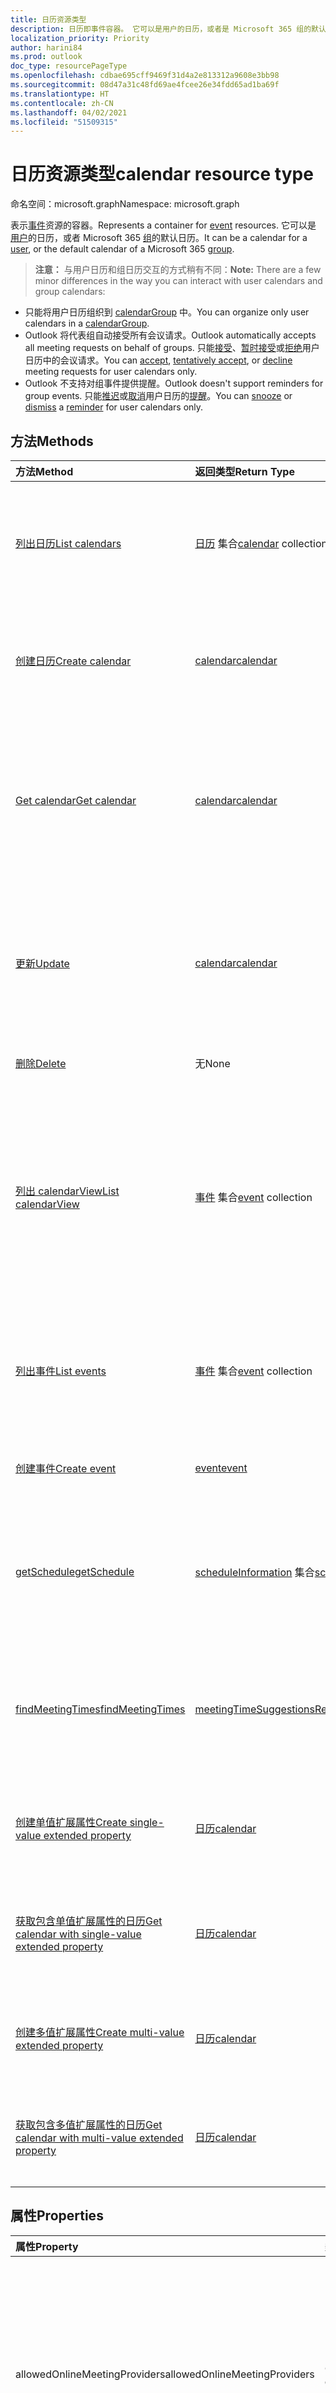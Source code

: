 ```yaml
---
title: 日历资源类型
description: 日历即事件容器。 它可以是用户的日历，或者是 Microsoft 365 组的默认日历。
localization_priority: Priority
author: harini84
ms.prod: outlook
doc_type: resourcePageType
ms.openlocfilehash: cdbae695cff9469f31d4a2e813312a9608e3bb98
ms.sourcegitcommit: 08d47a31c48fd69ae4fcee26e34fdd65ad1ba69f
ms.translationtype: HT
ms.contentlocale: zh-CN
ms.lasthandoff: 04/02/2021
ms.locfileid: "51509315"
---
```

# <a name="calendar-resource-type"></a><span data-ttu-id="8a834-104">日历资源类型</span><span class="sxs-lookup"><span data-stu-id="8a834-104">calendar resource type</span></span>

<span data-ttu-id="8a834-105">命名空间：microsoft.graph</span><span class="sxs-lookup"><span data-stu-id="8a834-105">Namespace: microsoft.graph</span></span>

<span data-ttu-id="8a834-106">表示[事件](event.md)资源的容器。</span><span class="sxs-lookup"><span data-stu-id="8a834-106">Represents a container for [event](event.md) resources.</span></span> <span data-ttu-id="8a834-107">它可以是 [用户](user.md)的日历，或者 Microsoft 365 [组](group.md)的默认日历。</span><span class="sxs-lookup"><span data-stu-id="8a834-107">It can be a calendar for a [user](user.md), or the default calendar of a Microsoft 365 [group](group.md).</span></span>

> <span data-ttu-id="8a834-108">**注意：** 与用户日历和组日历交互的方式稍有不同：</span><span class="sxs-lookup"><span data-stu-id="8a834-108">**Note:** There are a few minor differences in the way you can interact with user calendars and group calendars:</span></span>

- <span data-ttu-id="8a834-109">只能将用户日历组织到 [calendarGroup](calendargroup.md) 中。</span><span class="sxs-lookup"><span data-stu-id="8a834-109">You can organize only user calendars in a [calendarGroup](calendargroup.md).</span></span>
- <span data-ttu-id="8a834-110">Outlook 将代表组自动接受所有会议请求。</span><span class="sxs-lookup"><span data-stu-id="8a834-110">Outlook automatically accepts all meeting requests on behalf of groups.</span></span> <span data-ttu-id="8a834-111">只能[接受](../api/event-accept.md)、[暂时接受](../api/event-tentativelyaccept.md)或[拒绝](../api/event-decline.md)用户日历中的会议请求。</span><span class="sxs-lookup"><span data-stu-id="8a834-111">You can [accept](../api/event-accept.md), [tentatively accept](../api/event-tentativelyaccept.md), or [decline](../api/event-decline.md)  meeting requests for user calendars only.</span></span>
- <span data-ttu-id="8a834-112">Outlook 不支持对组事件提供提醒。</span><span class="sxs-lookup"><span data-stu-id="8a834-112">Outlook doesn't support reminders for group events.</span></span> <span data-ttu-id="8a834-113">只能[推迟](../api/event-snoozereminder.md)或[取消](../api/event-dismissreminder.md)用户日历的[提醒](reminder.md)。</span><span class="sxs-lookup"><span data-stu-id="8a834-113">You can [snooze](../api/event-snoozereminder.md) or [dismiss](../api/event-dismissreminder.md) a [reminder](reminder.md) for user calendars only.</span></span>

## <a name="methods"></a><span data-ttu-id="8a834-114">方法</span><span class="sxs-lookup"><span data-stu-id="8a834-114">Methods</span></span>

| <span data-ttu-id="8a834-115">方法</span><span class="sxs-lookup"><span data-stu-id="8a834-115">Method</span></span>       | <span data-ttu-id="8a834-116">返回类型</span><span class="sxs-lookup"><span data-stu-id="8a834-116">Return Type</span></span>  |<span data-ttu-id="8a834-117">说明</span><span class="sxs-lookup"><span data-stu-id="8a834-117">Description</span></span>|
|:---------------|:--------|:----------|
|[<span data-ttu-id="8a834-118">列出日历</span><span class="sxs-lookup"><span data-stu-id="8a834-118">List calendars</span></span>](../api/user-list-calendars.md)|<span data-ttu-id="8a834-119">[日历](calendar.md) 集合</span><span class="sxs-lookup"><span data-stu-id="8a834-119">[calendar](calendar.md) collection</span></span>|<span data-ttu-id="8a834-120">获取所有用户的日历，或者获取默认或其他特定日历组中的日历。</span><span class="sxs-lookup"><span data-stu-id="8a834-120">Get all the user's calendars, or the calendars in the default or other specific calendar group.</span></span>|
|[<span data-ttu-id="8a834-121">创建日历</span><span class="sxs-lookup"><span data-stu-id="8a834-121">Create calendar</span></span>](../api/user-post-calendars.md) |[<span data-ttu-id="8a834-122">calendar</span><span class="sxs-lookup"><span data-stu-id="8a834-122">calendar</span></span>](calendar.md)| <span data-ttu-id="8a834-123">在默认日历组或用户的指定日历组中新建日历。</span><span class="sxs-lookup"><span data-stu-id="8a834-123">Create a new calendar in the default calendar group or specified calendar group for a user.</span></span>|
|[<span data-ttu-id="8a834-124">Get calendar</span><span class="sxs-lookup"><span data-stu-id="8a834-124">Get calendar</span></span>](../api/calendar-get.md) | [<span data-ttu-id="8a834-125">calendar</span><span class="sxs-lookup"><span data-stu-id="8a834-125">calendar</span></span>](calendar.md) |<span data-ttu-id="8a834-126">获取 **calendar** 对象的属性和关系。</span><span class="sxs-lookup"><span data-stu-id="8a834-126">Get the properties and relationships of a **calendar** object.</span></span> <span data-ttu-id="8a834-127">可以是用户的日历，也可以是 Microsoft 365 组的默认日历。</span><span class="sxs-lookup"><span data-stu-id="8a834-127">The calendar can be one for a user, or the default calendar of a Microsoft 365 group.</span></span> |
|[<span data-ttu-id="8a834-128">更新</span><span class="sxs-lookup"><span data-stu-id="8a834-128">Update</span></span>](../api/calendar-update.md) | [<span data-ttu-id="8a834-129">calendar</span><span class="sxs-lookup"><span data-stu-id="8a834-129">calendar</span></span>](calendar.md)  |<span data-ttu-id="8a834-130">更新 **calendar** 对象的属性。</span><span class="sxs-lookup"><span data-stu-id="8a834-130">Update the properties of a **calendar** object.</span></span> <span data-ttu-id="8a834-131">可以是用户的日历，也可以是 Microsoft 365 组的默认日历。</span><span class="sxs-lookup"><span data-stu-id="8a834-131">The calendar can be one for a user, or the default calendar of a Microsoft 365 group.</span></span> |
|[<span data-ttu-id="8a834-132">删除</span><span class="sxs-lookup"><span data-stu-id="8a834-132">Delete</span></span>](../api/calendar-delete.md) | <span data-ttu-id="8a834-133">无</span><span class="sxs-lookup"><span data-stu-id="8a834-133">None</span></span> |<span data-ttu-id="8a834-134">删除 calendar 对象。</span><span class="sxs-lookup"><span data-stu-id="8a834-134">Delete calendar object.</span></span> |
|[<span data-ttu-id="8a834-135">列出 calendarView</span><span class="sxs-lookup"><span data-stu-id="8a834-135">List calendarView</span></span>](../api/calendar-list-calendarview.md) |<span data-ttu-id="8a834-136">[事件](event.md) 集合</span><span class="sxs-lookup"><span data-stu-id="8a834-136">[event](event.md) collection</span></span>| <span data-ttu-id="8a834-137">从用户的主日历 `(../me/calendarview)` 或指定日历中，获取由时间范围定义的日历视图中的事件发生次数、异常和单个实例。</span><span class="sxs-lookup"><span data-stu-id="8a834-137">Get the occurrences, exceptions, and single instances of events in a calendar view defined by a time range, from the user's primary calendar `(../me/calendarview)` or from a specified calendar.</span></span>|
|[<span data-ttu-id="8a834-138">列出事件</span><span class="sxs-lookup"><span data-stu-id="8a834-138">List events</span></span>](../api/calendar-list-events.md) |<span data-ttu-id="8a834-139">[事件](event.md) 集合</span><span class="sxs-lookup"><span data-stu-id="8a834-139">[event](event.md) collection</span></span>| <span data-ttu-id="8a834-p107">检索日历中的事件列表。该列表包含单实例会议和系列主控事件。</span><span class="sxs-lookup"><span data-stu-id="8a834-p107">Retrieve a list of events in a calendar.  The list contains single instance meetings and series masters.</span></span>|
|[<span data-ttu-id="8a834-142">创建事件</span><span class="sxs-lookup"><span data-stu-id="8a834-142">Create event</span></span>](../api/calendar-post-events.md) |[<span data-ttu-id="8a834-143">event</span><span class="sxs-lookup"><span data-stu-id="8a834-143">event</span></span>](event.md)| <span data-ttu-id="8a834-144">在默认或指定日历中创建新事件。</span><span class="sxs-lookup"><span data-stu-id="8a834-144">Create a new event in the default or specified calendar.</span></span>|
|[<span data-ttu-id="8a834-145">getSchedule</span><span class="sxs-lookup"><span data-stu-id="8a834-145">getSchedule</span></span>](../api/calendar-getschedule.md) |<span data-ttu-id="8a834-146">[scheduleInformation](scheduleinformation.md) 集合</span><span class="sxs-lookup"><span data-stu-id="8a834-146">[scheduleInformation](scheduleinformation.md) collection</span></span>|<span data-ttu-id="8a834-147">获取用户、通讯组列表或资源在指定时间段内的忙/闲状态信息。</span><span class="sxs-lookup"><span data-stu-id="8a834-147">Get the free/busy availability information for a collection of users, distributions lists, or resources, for a specified time period.</span></span> |
|[<span data-ttu-id="8a834-148">findMeetingTimes</span><span class="sxs-lookup"><span data-stu-id="8a834-148">findMeetingTimes</span></span>](../api/user-findmeetingtimes.md) |[<span data-ttu-id="8a834-149">meetingTimeSuggestionsResult</span><span class="sxs-lookup"><span data-stu-id="8a834-149">meetingTimeSuggestionsResult</span></span>](meetingtimesuggestionsresult.md) |<span data-ttu-id="8a834-150">根据组织者和与会者忙/闲状态以及时间或地点约束，建议会议时间和地点。</span><span class="sxs-lookup"><span data-stu-id="8a834-150">Suggest meeting times and locations based on organizer and attendee availability, and time or location constraints.</span></span> |
|[<span data-ttu-id="8a834-151">创建单值扩展属性</span><span class="sxs-lookup"><span data-stu-id="8a834-151">Create single-value extended property</span></span>](../api/singlevaluelegacyextendedproperty-post-singlevalueextendedproperties.md) |[<span data-ttu-id="8a834-152">日历</span><span class="sxs-lookup"><span data-stu-id="8a834-152">calendar</span></span>](calendar.md)  |<span data-ttu-id="8a834-153">在新建或现有日历中创建一个或多个单值扩展属性。</span><span class="sxs-lookup"><span data-stu-id="8a834-153">Create one or more single-value extended properties in a new or existing calendar.</span></span>   |
|[<span data-ttu-id="8a834-154">获取包含单值扩展属性的日历</span><span class="sxs-lookup"><span data-stu-id="8a834-154">Get calendar with single-value extended property</span></span>](../api/singlevaluelegacyextendedproperty-get.md)  | [<span data-ttu-id="8a834-155">日历</span><span class="sxs-lookup"><span data-stu-id="8a834-155">calendar</span></span>](calendar.md) | <span data-ttu-id="8a834-156">通过使用 `$expand` 或 `$filter` 获取包含一个单值扩展属性的日历。</span><span class="sxs-lookup"><span data-stu-id="8a834-156">Get calendars that contain a single-value extended property by using `$expand` or `$filter`.</span></span> |
|[<span data-ttu-id="8a834-157">创建多值扩展属性</span><span class="sxs-lookup"><span data-stu-id="8a834-157">Create multi-value extended property</span></span>](../api/multivaluelegacyextendedproperty-post-multivalueextendedproperties.md) | [<span data-ttu-id="8a834-158">日历</span><span class="sxs-lookup"><span data-stu-id="8a834-158">calendar</span></span>](calendar.md) | <span data-ttu-id="8a834-159">在新建或现有的日历中创建一个或多个多值扩展属性。</span><span class="sxs-lookup"><span data-stu-id="8a834-159">Create one or more multi-value extended properties in a new or existing calendar.</span></span>  |
|[<span data-ttu-id="8a834-160">获取包含多值扩展属性的日历</span><span class="sxs-lookup"><span data-stu-id="8a834-160">Get calendar with multi-value extended property</span></span>](../api/multivaluelegacyextendedproperty-get.md)  | [<span data-ttu-id="8a834-161">日历</span><span class="sxs-lookup"><span data-stu-id="8a834-161">calendar</span></span>](calendar.md) | <span data-ttu-id="8a834-162">使用 `$expand` 获取包含一个多值扩展属性的日历。</span><span class="sxs-lookup"><span data-stu-id="8a834-162">Get a calendar that contains a multi-value extended property by using `$expand`.</span></span> |

## <a name="properties"></a><span data-ttu-id="8a834-163">属性</span><span class="sxs-lookup"><span data-stu-id="8a834-163">Properties</span></span>
| <span data-ttu-id="8a834-164">属性</span><span class="sxs-lookup"><span data-stu-id="8a834-164">Property</span></span>     | <span data-ttu-id="8a834-165">类型</span><span class="sxs-lookup"><span data-stu-id="8a834-165">Type</span></span>   |<span data-ttu-id="8a834-166">Description</span><span class="sxs-lookup"><span data-stu-id="8a834-166">Description</span></span>|
|:---------------|:--------|:----------|
|<span data-ttu-id="8a834-167">allowedOnlineMeetingProviders</span><span class="sxs-lookup"><span data-stu-id="8a834-167">allowedOnlineMeetingProviders</span></span>|<span data-ttu-id="8a834-168">OnlineMeetingProviderType 集合</span><span class="sxs-lookup"><span data-stu-id="8a834-168">onlineMeetingProviderType collection</span></span>| <span data-ttu-id="8a834-169">表示此日历中可用于创建联机会议的联机会议服务提供商。</span><span class="sxs-lookup"><span data-stu-id="8a834-169">Represent the online meeting service providers that can be used to create online meetings in this calendar.</span></span> <span data-ttu-id="8a834-170">可取值为：`unknown`、`skypeForBusiness`、`skypeForConsumer`、`teamsForBusiness`。</span><span class="sxs-lookup"><span data-stu-id="8a834-170">Possible values are: `unknown`, `skypeForBusiness`, `skypeForConsumer`, `teamsForBusiness`.</span></span>|
|<span data-ttu-id="8a834-171">canEdit</span><span class="sxs-lookup"><span data-stu-id="8a834-171">canEdit</span></span> |<span data-ttu-id="8a834-172">Boolean</span><span class="sxs-lookup"><span data-stu-id="8a834-172">Boolean</span></span> |<span data-ttu-id="8a834-173">`true` 如果用户可以写入日历，则 `false` 更改。</span><span class="sxs-lookup"><span data-stu-id="8a834-173">`true` if the user can write to the calendar, `false` otherwise.</span></span> <span data-ttu-id="8a834-174">此属性 `true` 日历的用户所使用。</span><span class="sxs-lookup"><span data-stu-id="8a834-174">This property is `true` for the user who created the calendar.</span></span> <span data-ttu-id="8a834-175">此属性也 `true` 已共享日历并授予写入访问权限的用户使用。</span><span class="sxs-lookup"><span data-stu-id="8a834-175">This property is also `true` for a user who has been shared a calendar and granted write access.</span></span> |
|<span data-ttu-id="8a834-176">canShare</span><span class="sxs-lookup"><span data-stu-id="8a834-176">canShare</span></span> |<span data-ttu-id="8a834-177">Boolean</span><span class="sxs-lookup"><span data-stu-id="8a834-177">Boolean</span></span> |<span data-ttu-id="8a834-178">`true` 如果用户有共享日历的权限，则 `false` 更改。</span><span class="sxs-lookup"><span data-stu-id="8a834-178">`true` if the user has the permission to share the calendar, `false` otherwise.</span></span> <span data-ttu-id="8a834-179">只有创建日历的用户才可以进行共享。</span><span class="sxs-lookup"><span data-stu-id="8a834-179">Only the user who created the calendar can share it.</span></span> |
|<span data-ttu-id="8a834-180">canViewPrivateItems</span><span class="sxs-lookup"><span data-stu-id="8a834-180">canViewPrivateItems</span></span> |<span data-ttu-id="8a834-181">Boolean</span><span class="sxs-lookup"><span data-stu-id="8a834-181">Boolean</span></span> |<span data-ttu-id="8a834-182">`true` 如果用户可以阅读标记为私密的日历项目，则 `false` 更改。</span><span class="sxs-lookup"><span data-stu-id="8a834-182">`true` if the user can read calendar items that have been marked private, `false` otherwise.</span></span> |
|<span data-ttu-id="8a834-183">changeKey</span><span class="sxs-lookup"><span data-stu-id="8a834-183">changeKey</span></span>|<span data-ttu-id="8a834-184">字符串</span><span class="sxs-lookup"><span data-stu-id="8a834-184">String</span></span>|<span data-ttu-id="8a834-p111">标识 calendar 对象的版本。每次日历更改时，changeKey 也将更改。这样，Exchange 可以将更改应用于该对象的正确版本。只读。</span><span class="sxs-lookup"><span data-stu-id="8a834-p111">Identifies the version of the calendar object. Every time the calendar is changed, changeKey changes as well. This allows Exchange to apply changes to the correct version of the object. Read-only.</span></span>|
|<span data-ttu-id="8a834-189">颜色</span><span class="sxs-lookup"><span data-stu-id="8a834-189">color</span></span>|<span data-ttu-id="8a834-190">calendarColor</span><span class="sxs-lookup"><span data-stu-id="8a834-190">calendarColor</span></span>|<span data-ttu-id="8a834-191">在 UI 中指定将该日历与其他日历区分开来的颜色主题。</span><span class="sxs-lookup"><span data-stu-id="8a834-191">Specifies the color theme to distinguish the calendar from other calendars in a UI.</span></span> <span data-ttu-id="8a834-192">属性值为： `auto`、 `lightBlue`、 `lightGreen`、 `lightOrange`、 `lightGray`、 `lightYellow`、 `lightTeal`、 `lightPink`、 `lightBrown`、 `lightRed`、 `maxColor`。</span><span class="sxs-lookup"><span data-stu-id="8a834-192">The property values are: `auto`, `lightBlue`, `lightGreen`, `lightOrange`, `lightGray`, `lightYellow`, `lightTeal`, `lightPink`, `lightBrown`, `lightRed`, `maxColor`.</span></span>|
|<span data-ttu-id="8a834-193">defaultOnlineMeetingProvider</span><span class="sxs-lookup"><span data-stu-id="8a834-193">defaultOnlineMeetingProvider</span></span>|<span data-ttu-id="8a834-194">onlineMeetingProviderType</span><span class="sxs-lookup"><span data-stu-id="8a834-194">onlineMeetingProviderType</span></span>|<span data-ttu-id="8a834-195">从此日历发送的会议的默认联机会议提供商。</span><span class="sxs-lookup"><span data-stu-id="8a834-195">The default online meeting provider for meetings sent from this calendar.</span></span> <span data-ttu-id="8a834-196">可取值为：`unknown`、`skypeForBusiness`、`skypeForConsumer`、`teamsForBusiness`。</span><span class="sxs-lookup"><span data-stu-id="8a834-196">Possible values are: `unknown`, `skypeForBusiness`, `skypeForConsumer`, `teamsForBusiness`.</span></span>|
|<span data-ttu-id="8a834-197">hexColor</span><span class="sxs-lookup"><span data-stu-id="8a834-197">hexColor</span></span> |<span data-ttu-id="8a834-198">String</span><span class="sxs-lookup"><span data-stu-id="8a834-198">String</span></span> |<span data-ttu-id="8a834-199">日历颜色，以三个十六进制值的六进制值（每个值从 00 到 FF）表示，表示 RGB 颜色空间内颜色的红色、绿色或蓝色组成部分。</span><span class="sxs-lookup"><span data-stu-id="8a834-199">The calendar color, expressed in a hex color code of three hexadecimal values, each ranging from 00 to FF and representing the red, green, or blue components of the color in the RGB color space.</span></span> <span data-ttu-id="8a834-200">若用户从未明确设置日历的颜色，则此属性为空。</span><span class="sxs-lookup"><span data-stu-id="8a834-200">If the user has never explicitly set a color for the calendar, this property is empty.</span></span> <span data-ttu-id="8a834-201">只读。</span><span class="sxs-lookup"><span data-stu-id="8a834-201">Read-only.</span></span>|
|<span data-ttu-id="8a834-202">id</span><span class="sxs-lookup"><span data-stu-id="8a834-202">id</span></span>|<span data-ttu-id="8a834-203">String</span><span class="sxs-lookup"><span data-stu-id="8a834-203">String</span></span>|<span data-ttu-id="8a834-p115">日历的唯一标识符。只读。</span><span class="sxs-lookup"><span data-stu-id="8a834-p115">The calendar's unique identifier. Read-only.</span></span>|
|<span data-ttu-id="8a834-206">isDefaultCalendar</span><span class="sxs-lookup"><span data-stu-id="8a834-206">isDefaultCalendar</span></span>|<span data-ttu-id="8a834-207">Boolean</span><span class="sxs-lookup"><span data-stu-id="8a834-207">Boolean</span></span>|<span data-ttu-id="8a834-208">`true` 如果这是默认情况下创建新事件的默认日历，则 `false` 更改。</span><span class="sxs-lookup"><span data-stu-id="8a834-208">`true` if this is the default calendar where new events are created by default, `false` otherwise.</span></span>|
|<span data-ttu-id="8a834-209">isRemovable</span><span class="sxs-lookup"><span data-stu-id="8a834-209">isRemovable</span></span>|<span data-ttu-id="8a834-210">Boolean</span><span class="sxs-lookup"><span data-stu-id="8a834-210">Boolean</span></span>| <span data-ttu-id="8a834-211">表示是否可以从用户邮箱删除此用户日志。</span><span class="sxs-lookup"><span data-stu-id="8a834-211">Indicates whether this user calendar can be deleted from the user mailbox.</span></span>|
|<span data-ttu-id="8a834-212">isTallyingResponses</span><span class="sxs-lookup"><span data-stu-id="8a834-212">isTallyingResponses</span></span>|<span data-ttu-id="8a834-213">Boolean</span><span class="sxs-lookup"><span data-stu-id="8a834-213">Boolean</span></span>|<span data-ttu-id="8a834-214">表示此用户日历是否支持会议响应跟踪。</span><span class="sxs-lookup"><span data-stu-id="8a834-214">Indicates whether this user calendar supports tracking of meeting responses.</span></span> <span data-ttu-id="8a834-215">仅从用户的主日志发送的会议邀请支持会议响应跟踪。</span><span class="sxs-lookup"><span data-stu-id="8a834-215">Only meeting invites sent from users' primary calendars support tracking of meeting responses.</span></span>|
|<span data-ttu-id="8a834-216">name</span><span class="sxs-lookup"><span data-stu-id="8a834-216">name</span></span>|<span data-ttu-id="8a834-217">String</span><span class="sxs-lookup"><span data-stu-id="8a834-217">String</span></span>|<span data-ttu-id="8a834-218">日历名称。</span><span class="sxs-lookup"><span data-stu-id="8a834-218">The calendar name.</span></span>|
|<span data-ttu-id="8a834-219">owner</span><span class="sxs-lookup"><span data-stu-id="8a834-219">owner</span></span> |[<span data-ttu-id="8a834-220">emailAddress</span><span class="sxs-lookup"><span data-stu-id="8a834-220">emailAddress</span></span>](emailaddress.md) | <span data-ttu-id="8a834-p117">如果设置，则表示创建或添加日历的用户。对于用户创建或添加的日历，将 **owner** 属性设置为用户。对于与用户共享的日历，将 **owner** 属性设置为与此用户共享该日历的人员。</span><span class="sxs-lookup"><span data-stu-id="8a834-p117">If set, this represents the user who created or added the calendar. For a calendar that the user created or added, the **owner** property is set to the user. For a calendar shared with the user, the **owner** property is set to the person who shared that calendar with the user.</span></span> |

## <a name="relationships"></a><span data-ttu-id="8a834-224">关系</span><span class="sxs-lookup"><span data-stu-id="8a834-224">Relationships</span></span>
| <span data-ttu-id="8a834-225">关系</span><span class="sxs-lookup"><span data-stu-id="8a834-225">Relationship</span></span> | <span data-ttu-id="8a834-226">类型</span><span class="sxs-lookup"><span data-stu-id="8a834-226">Type</span></span>   |<span data-ttu-id="8a834-227">Description</span><span class="sxs-lookup"><span data-stu-id="8a834-227">Description</span></span>|
|:---------------|:--------|:----------|
|<span data-ttu-id="8a834-228">calendarPermissions</span><span class="sxs-lookup"><span data-stu-id="8a834-228">calendarPermissions</span></span>|<span data-ttu-id="8a834-229">[calendarPermission](calendarpermission.md) 集合</span><span class="sxs-lookup"><span data-stu-id="8a834-229">[calendarPermission](calendarpermission.md) collection</span></span>| <span data-ttu-id="8a834-230">共享日历的用户的权限。</span><span class="sxs-lookup"><span data-stu-id="8a834-230">The permissions of the users with whom the calendar is shared.</span></span>|
|<span data-ttu-id="8a834-231">calendarView</span><span class="sxs-lookup"><span data-stu-id="8a834-231">calendarView</span></span>|<span data-ttu-id="8a834-232">[事件](event.md) 集合</span><span class="sxs-lookup"><span data-stu-id="8a834-232">[Event](event.md) collection</span></span>|<span data-ttu-id="8a834-p118">日历的日历视图。导航属性。只读。</span><span class="sxs-lookup"><span data-stu-id="8a834-p118">The calendar view for the calendar. Navigation property. Read-only.</span></span>|
|<span data-ttu-id="8a834-236">events</span><span class="sxs-lookup"><span data-stu-id="8a834-236">events</span></span>|<span data-ttu-id="8a834-237">[事件](event.md) 集合</span><span class="sxs-lookup"><span data-stu-id="8a834-237">[Event](event.md) collection</span></span>|<span data-ttu-id="8a834-p119">日历中的事件。导航属性。只读。</span><span class="sxs-lookup"><span data-stu-id="8a834-p119">The events in the calendar. Navigation property. Read-only.</span></span>|
|<span data-ttu-id="8a834-241">multiValueExtendedProperties</span><span class="sxs-lookup"><span data-stu-id="8a834-241">multiValueExtendedProperties</span></span>|<span data-ttu-id="8a834-242">[multiValueLegacyExtendedProperty](multivaluelegacyextendedproperty.md) 集合</span><span class="sxs-lookup"><span data-stu-id="8a834-242">[multiValueLegacyExtendedProperty](multivaluelegacyextendedproperty.md) collection</span></span>| <span data-ttu-id="8a834-p120">为日历定义的多值扩展属性的集合。只读。可为 Null。</span><span class="sxs-lookup"><span data-stu-id="8a834-p120">The collection of multi-value extended properties defined for the calendar. Read-only. Nullable.</span></span>|
|<span data-ttu-id="8a834-246">singleValueExtendedProperties</span><span class="sxs-lookup"><span data-stu-id="8a834-246">singleValueExtendedProperties</span></span>|<span data-ttu-id="8a834-247">[singleValueLegacyExtendedProperty](singlevaluelegacyextendedproperty.md) collection</span><span class="sxs-lookup"><span data-stu-id="8a834-247">[singleValueLegacyExtendedProperty](singlevaluelegacyextendedproperty.md) collection</span></span>| <span data-ttu-id="8a834-p121">为日历定义的单值扩展属性的集合。只读。可为 Null。</span><span class="sxs-lookup"><span data-stu-id="8a834-p121">The collection of single-value extended properties defined for the calendar. Read-only. Nullable.</span></span>|

## <a name="json-representation"></a><span data-ttu-id="8a834-251">JSON 表示形式</span><span class="sxs-lookup"><span data-stu-id="8a834-251">JSON representation</span></span>

<span data-ttu-id="8a834-252">下面是资源的 JSON 表示形式。</span><span class="sxs-lookup"><span data-stu-id="8a834-252">Here is a JSON representation of the resource</span></span>

<!--{
  "blockType": "resource",
  "optionalProperties": [
    "calendarView",
    "events",
    "multiValueExtendedProperties",
    "singleValueExtendedProperties"
  ],
  "keyProperty": "id",
  "baseType": "microsoft.graph.entity",
  "@odata.type": "microsoft.graph.calendar",
  "@odata.annotations": [
    {
      "property": "calendarView",
      "capabilities": {
        "changeTracking": true,
        "deletable": false,
        "expandable": false,
        "insertable": false,
        "navigability": "single",
        "searchable": false,
        "updatable": false
      }
    },
    {
      "property": "events",
      "capabilities": {
        "changeTracking": false,
        "expandable": false,
        "navigability": "single",
        "searchable": false
      }
    }
  ]
}-->

```json
{
  "allowedOnlineMeetingProviders": ["string"],
  "canEdit": "boolean",
  "canShare": "boolean",
  "canViewPrivateItems": "boolean",
  "changeKey": "string",
  "color": "String",
  "defaultOnlineMeetingProvider": "string",
  "hexColor": "String",
  "id": "string (identifier)",
  "isDefaultCalendar": "boolean",
  "isRemovable": "boolean",
  "isTallyingResponses": "boolean",
  "name": "string",
  "owner": {"@odata.type": "microsoft.graph.emailAddress"}
}

```
<!-- uuid: 8fcb5dbc-d5aa-4681-8e31-b001d5168d79
2015-10-25 14:57:30 UTC -->
<!-- {
  "type": "#page.annotation",
  "description": "calendar resource",
  "keywords": "",
  "section": "documentation",
  "tocPath": ""
}-->

